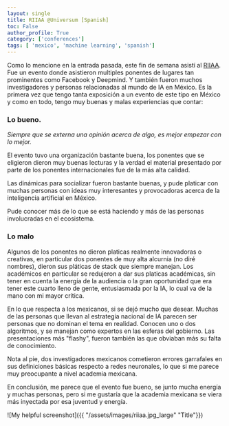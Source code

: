 ```yaml
---
layout: single
title: RIIAA @Universum [Spanish]
toc: False
author_profile: True
category: ['conferences']
tags: [ 'mexico', 'machine learning', 'spanish']
---
```


Como lo mencione en la entrada pasada, este fin de semana asistí al [RIIAA](https://riiaa.org/). Fue un evento donde asistieron multiples ponentes de lugares tan prominentes como Facebook y Deepmind. Y también fueron muchos investigadores y personas relacionadas al mundo de IA en México. Es la primera vez que tengo tanta exposición a un evento de este tipo en México y como en todo, tengo muy buenas y malas experiencias que contar:

### Lo bueno.

_Siempre que se externa una opinión acerca de algo, es mejor empezar con lo mejor._

El evento tuvo una organización bastante buena, los ponentes que se eligieron dieron muy buenas lecturas y la verdad el material presentado por parte de los ponentes internacionales fue de la más alta calidad.

Las dinámicas para socializar fueron bastante buenas, y pude platicar con muchas personas con ideas muy interesantes y provocadoras acerca de la inteligencia artificial en México.

Pude conocer más de lo que se está haciendo y más de las personas involucradas en el ecosistema.

### Lo malo

Algunos de los ponentes no dieron platicas realmente innovadoras o creativas, en particular dos ponentes de muy alta alcurnia (no diré nombres), dieron sus pláticas de stack que siempre manejan. Los académicos en particular se redujeron a dar sus platicas académicas, sin tener en cuenta la energía de la audiencia o la gran oportunidad que era tener este cuarto lleno de gente, entusiasmada por la IA, lo cual va de la mano con mi mayor crítica.

En lo que respecta a los mexicanos, si se dejó mucho que desear. Muchas de las personas que llevan al estrategia nacional de IA parecen ser personas que no dominan el tema en realidad. Conocen uno o dos algoritmos, y se manejan como expertos en las esferas del gobierno. Las presentaciones más "flashy", fueron también las que obviaban más su falta de conocimiento.

Nota al pie, dos investigadores mexicanos cometieron errores garrafales en sus definiciones básicas respecto a redes neuronales, lo que si me parece muy preocupante a nivel academia mexicana.

En conclusión, me parece que el evento fue bueno, se junto mucha energía y muchas personas, pero si me gustaría que la academia mexicana se viera más inyectada por esa juventud y energía.

![My helpful screenshot]({{ "/assets/images/riiaa.jpg_large" "Title"}})	